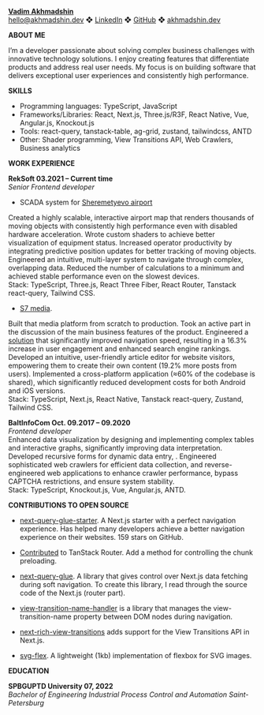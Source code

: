 [**Vadim Akhmadshin**](https://www.linkedin.com/in/akhmadshin/)  
[hello@akhmadshin.dev](mailto:hello@akhmadshin.dev) ❖ [LinkedIn](https://www.linkedin.com/in/akhmadshin/) ❖ [GitHub](https://github.com/akhmadshin) ❖ [akhmadshin.dev](https://akhmadshin.dev/)

**ABOUT ME**

I’m a developer passionate about solving complex business challenges with innovative technology solutions. I enjoy creating features that differentiate products and address real user needs. My focus is on building software that delivers exceptional user experiences and consistently high performance.

**SKILLS**

* Programming languages: TypeScript, JavaScript
* Frameworks/Libraries: React, Next.js, Three.js/R3F, React Native, Vue, Angular.js, Knockout.js
* Tools: react-query, tanstack-table, ag-grid, zustand, tailwindcss, ANTD
* Other: Shader programming, View Transitions API, Web Crawlers, Business analytics

**WORK EXPERIENCE**

**RekSoft           							    		       03.2021 – Current time**  
*Senior Frontend developer*

* SCADA system for [Sheremetyevo airport](https://www.svo.aero/en/main)

Created a highly scalable, interactive airport map that renders thousands of moving objects with consistently high performance even with disabled hardware acceleration. Wrote custom shaders to achieve better visualization of equipment status. Increased operator productivity by integrating predictive position updates for better tracking of moving objects. Engineered an intuitive, multi-layer system to navigate through complex, overlapping data. Reduced the number of calculations to a minimum and achieved stable performance even on the slowest devices.   
Stack: TypeScript, Three.js, React Three Fiber, React Router, Tanstack react-query, Tailwind CSS.

* [S7 media](https://media.s7.ru/).

Built that media platform from scratch to production. Took an active part in the discussion of the main business features of the product. Engineered a [solution](https://akhmadshin.dev/blog/optimistic-navigation-performance-illusion/) that significantly improved navigation speed, resulting in a 16.3% increase in user engagement and enhanced search engine rankings. Developed an intuitive, user-friendly article editor for website visitors, empowering them to create their own content (19.2% more posts from users). Implemented a cross-platform application (≈60% of the codebase is shared), which significantly reduced development costs for both Android and iOS versions.  
Stack: TypeScript, Next.js, React Native, Tanstack react-query, Zustand, Tailwind CSS.

**BaltInfoCom									          	   Oct. 09.2017 – 09.2020**  
*Frontend developer*										     	         
Enhanced data visualization by designing and implementing complex tables and interactive graphs, significantly improving data interpretation. Developed recursive forms for dynamic data entry,  . Engineered sophisticated web crawlers for efficient data collection, and reverse-engineered web applications to enhance crawler performance, bypass CAPTCHA restrictions, and ensure system stability.  
Stack: TypeScript, Knockout.js, Vue, Angular.js, ANTD.

**CONTRIBUTIONS TO OPEN SOURCE**

* [next-query-glue-starter](https://github.com/akhmadshin/next-query-glue-starter). A Next.js starter with a perfect navigation experience. Has helped many developers achieve a better navigation experience on their websites. 159 stars on GitHub.

* [Contributed](https://x.com/schanuelmiller/status/1868809959229866005) to TanStack Router. Add a method for controlling the chunk preloading.

* [next-query-glue](https://github.com/akhmadshin/next-query-glue). A library that gives control over Next.js data fetching during soft navigation. To create this library, I read through the source code of the Next.js (router part).

* [view-transition-name-handler](https://github.com/akhmadshin/view-transition-name-handler) is a library that manages the view-transition-name property between DOM nodes during navigation.

* [next-rich-view-transitions](https://github.com/akhmadshin/next-rich-view-transitions) adds support for the View Transitions API in Next.js.

* [svg-flex](https://github.com/akhmadshin/svg-flex). A lightweight (1kb) implementation of flexbox for SVG images.


**EDUCATION**

**SPBGUPTD University 					                     	        		         	          07, 2022**  
*Bachelor of Engineering Industrial Process Control and Automation					   	 Saint-Petersburg*  
